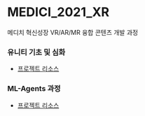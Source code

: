 # MEDICI_2021_XR
메디치 혁신성장 VR/AR/MR 융합 콘텐츠 개발 과정

### 유니티 기초 및 심화
- [프로젝트 리소스](https://github.com/IndieGameMaker/UnityBook)

### ML-Agents 과정
- [프로젝트 리소스](https://github.com/IndieGameMaker/Mummy2021_XR)
